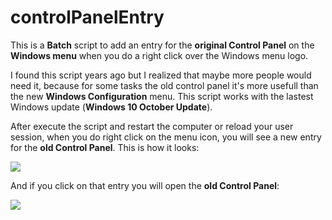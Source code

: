 # controlPanelEntry
This is a **Batch** script to add an entry for the **original Control Panel** on the **Windows menu** when you do a right click over the Windows menu logo.

I found this script years ago but I realized that maybe more people would need it, because for some tasks the old control panel it's more usefull than the new **Windows Configuration** menu. This script works with the lastest Windows update (**Windows 10 October Update**).

After execute the script and restart the computer or reload your user session, when you do right click on the menu icon, you will see a new entry for the **old Control Panel**. This is how it looks:


![](https://drive.google.com/file/d/1PJYPa5qlVSvJTC7Dlp7Yl8sJSoDrnc_P/view)

And if you click on that entry you will open the **old Control Panel**:

![](https://drive.google.com/file/d/1H4FzyabkAxfe4amEpiJQF5QxmQjV__nI/view)
